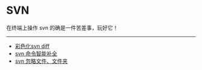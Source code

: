 # SVN

在终端上操作 svn 的确是一件苦差事，玩好它！

-----

* [彩色化svn diff](svn-diff.md)
* [svn 命令智能补全](svn-autocompletion.md)
* [svn 忽略文件、文件夹](svn-ignore.md)

